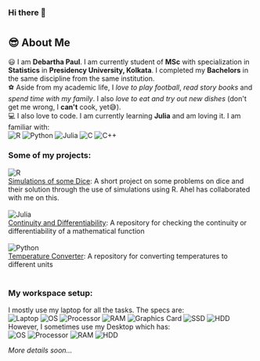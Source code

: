 ### Hi there 👋

<!--
**itsdebartha/itsdebartha** is a ✨ _special_ ✨ repository because its `README.md` (this file) appears on your GitHub profile.

Here are some ideas to get you started:

- 🔭 I’m currently working on ...
- 🌱 I’m currently learning ...
- 👯 I’m looking to collaborate on ...
- 🤔 I’m looking for help with ...
- 💬 Ask me about ...
- 📫 How to reach me: ...
- 😄 Pronouns: ...
- ⚡ Fun fact: ...
-->
#
## :sunglasses: About Me
:smiley:  I am **Debartha Paul**. I am currently student of **MSc** with specialization in **Statistics** in **Presidency University, Kolkata**. I completed my **Bachelors** in the same discipline from the same institution.<br>
:soccer:  Aside from my academic life, I *love to play football*, *read story books* and *spend time with my family*. I also *love to eat and try out new dishes* (don't get me wrong, I **can't** cook, yet:sweat_smile:).<br>
:computer:  I also love to code. I am currently learning **Julia** and am loving it. I am familiar with:<br>
![R](https://img.shields.io/badge/R-276ba3?style=for-the-badge&logo=r&logoColor=white)
![Python](https://img.shields.io/badge/Python-dbd24f?style=for-the-badge&logo=python&logoColor=white)
![Julia](https://img.shields.io/badge/Julia-6f3da1?style=for-the-badge&logo=julia&logoColor=white)
![C](https://img.shields.io/badge/C-5a93bf?style=for-the-badge&logo=c&logoColor=white)
![C++](https://img.shields.io/badge/C++-87b3d4?style=for-the-badge&logo=c++&logoColor=white)
### Some of my projects:
![R](https://img.shields.io/badge/R-276ba3?style=for-the-badge&logo=r&logoColor=white)<br>
[Simulations of some Dice](https://github.com/itsdebartha/Dice-Simulations): A short project on some problems on dice and their solution through the use of simulations using R. Ahel has collaborated with me on this.<br>
<br>
![Julia](https://img.shields.io/badge/Julia-6f3da1?style=for-the-badge&logo=julia&logoColor=white)<br>
[Continuity and Differentiability](https://github.com/itsdebartha/Continuity-and-Differentiability):  A repository for checking the continuity or differentiability of a mathematical function<br>
<br>
![Python](https://img.shields.io/badge/Python-dbd24f?style=for-the-badge&logo=python&logoColor=white)<br>
[Temperature Converter](https://github.com/itsdebartha/Temperature-Converter): A repository for converting temperatures to different units<br>
<br>
### My workspace setup:
I mostly use my laptop for all the tasks. The specs are:<br>
![Laptop](https://img.shields.io/badge/Inspiron%2015%203501-black?style=for-the-badge&logo=dell)
![OS](https://img.shields.io/badge/Windows%2011-c1e1e6?style=for-the-badge&logo=microsoft&logoColor=blue)
![Processor](https://img.shields.io/badge/CORE%20i5%201135g7-276ba3?style=for-the-badge&logo=intel)
![RAM](https://img.shields.io/badge/8gb-806a47?style=for-the-badge)
![Graphics Card](https://img.shields.io/badge/MX330-398514?style=for-the-badge&logo=nvidia)
![SSD](https://img.shields.io/badge/256GB%20SSD-blue?style=for-the-badge)
![HDD](https://img.shields.io/badge/1TB%20HDD-blue?style=for-the-badge&logo=westerndigital)
<br>
However, I sometimes use my Desktop which has:<br>
![OS](https://img.shields.io/badge/Windows%208.1-c1e1e6?style=for-the-badge&logo=windows&logoColor=blue)
![Processor](https://img.shields.io/badge/core%20i3%204150U-276ba3?style=for-the-badge&logo=intel)
![RAM](https://img.shields.io/badge/8gb-806a47?style=for-the-badge&logo=corsair)
![HDD](https://img.shields.io/badge/1TB%20HDD-blue?style=for-the-badge&logo=westerndigital)

*More details soon...*<br><br>
